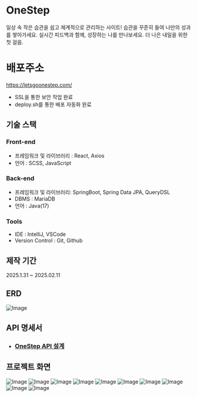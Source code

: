 # OneStep
일상 속 작은 습관을 쉽고 체계적으로 관리하는 사이트!
습관을 꾸준히 들여 나만의 성과를 쌓아가세요. 실시간 피드백과 함께, 성장하는 나를 만나보세요. 더 나은 내일을 위한 첫 걸음.

# 배포주소
https://letsgoonestep.com/
- SSL을 통한 보안 작업 완료
- deploy.sh를 통한 배포 자동화 완료

## 기술 스택
### Front-end
- 프레임워크 및 라이브러리 : React, Axios
- 언어 : SCSS, JavaScript
### Back-end
- 프레임워크 및 라이브러리: SpringBoot, Spring Data JPA, QueryDSL
- DBMS : MariaDB
- 언어 : Java(17)
### Tools
- IDE : IntelliJ, VSCode
- Version Control : Git, Github

## 제작 기간
2025.1.31 ~ 2025.02.11

## ERD
![Image](https://github.com/user-attachments/assets/99aa8cb6-8f2a-4910-8c7f-7c41a3d4adbf)

## API 명세서
- ### [OneStep API 설계](https://docs.google.com/document/d/10b_LZswwOMe48EfG_tR6hnNvopGRSIiR5zH28fQXnKw/edit?usp=sharing)

## 프로젝트 화면
![Image](https://github.com/user-attachments/assets/723e6110-4baf-4af7-8910-f19560fbc1f4)
![Image](https://github.com/user-attachments/assets/8a6a14bd-bc3b-42dc-8f78-0a8b83c1ac07)
![Image](https://github.com/user-attachments/assets/03582838-4948-4a2f-87fc-b610bfeae213)
![Image](https://github.com/user-attachments/assets/a3977ecf-c377-4f0e-bd14-89fa8da30e77)
![Image](https://github.com/user-attachments/assets/ca734c2d-7567-42c3-a8b6-63fc5bc75e3f)
![Image](https://github.com/user-attachments/assets/d8238260-054f-41ac-bc3c-a0ab7e2ae449)
![Image](https://github.com/user-attachments/assets/22b4445c-dedf-4502-9043-d55eced70d2d)
![Image](https://github.com/user-attachments/assets/2bc4e6d5-7a8e-4fb9-80b6-a2715665dfeb)
![Image](https://github.com/user-attachments/assets/18ed16ca-f4d3-4510-a5f8-e65b56516a08)
![Image](https://github.com/user-attachments/assets/992e668a-04c1-4a27-942b-61ccf0c13c45)
